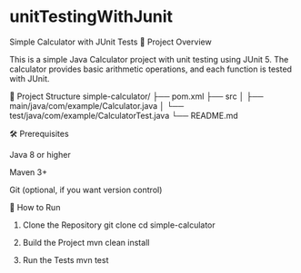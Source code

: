 # unitTestingWithJunit
Simple Calculator with JUnit Tests
📌 Project Overview

This is a simple Java Calculator project with unit testing using JUnit 5.
The calculator provides basic arithmetic operations, and each function is tested with JUnit.

📂 Project Structure
simple-calculator/
 ├── pom.xml
 ├── src
 │   ├── main/java/com/example/Calculator.java
 │   └── test/java/com/example/CalculatorTest.java
 └── README.md

🛠️ Prerequisites

Java 8 or higher

Maven 3+

Git (optional, if you want version control)

🚀 How to Run
1. Clone the Repository
    git clone 
    cd simple-calculator

2. Build the Project
   mvn clean install

3. Run the Tests
   mvn test
